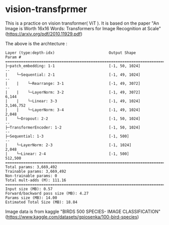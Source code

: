# vision-transfprmer

This is a practice on vision transformer( ViT ).
It is based on the paper "An Image is Worth 16x16 Words: Transformers for Image Recognition at Scale"(https://arxiv.org/pdf/2010.11929.pdf)

The above is the archtecture : 
```
Layer (type:depth-idx)                        Output Shape              Param #
===============================================================================================
├─patch_embedding: 1-1                        [-1, 50, 1024]            --
|    └─Sequential: 2-1                        [-1, 49, 1024]            --
|    |    └─Rearrange: 3-1                    [-1, 49, 3072]            --
|    |    └─LayerNorm: 3-2                    [-1, 49, 3072]            6,144
|    |    └─Linear: 3-3                       [-1, 49, 1024]            3,146,752
|    |    └─LayerNorm: 3-4                    [-1, 49, 1024]            2,048
|    └─Dropout: 2-2                           [-1, 50, 1024]            --
├─TransformerEncoder: 1-2                     [-1, 50, 1024]            --
├─Sequential: 1-3                             [-1, 500]                 --
|    └─LayerNorm: 2-3                         [-1, 1024]                2,048
|    └─Linear: 2-4                            [-1, 500]                 512,500
===============================================================================================
Total params: 3,669,492
Trainable params: 3,669,492
Non-trainable params: 0
Total mult-adds (M): 111.16
===============================================================================================
Input size (MB): 0.57
Forward/backward pass size (MB): 4.27
Params size (MB): 14.00
Estimated Total Size (MB): 18.84
```
Image data is from kaggle "BIRDS 500 SPECIES- IMAGE CLASSIFICATION"(https://www.kaggle.com/datasets/gpiosenka/100-bird-species)
